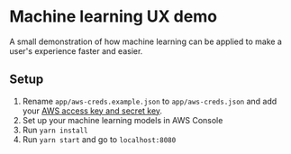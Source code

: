 # Machine learning UX demo

A small demonstration of how machine learning can be applied to make a user's experience faster and easier.

## Setup

1. Rename `app/aws-creds.example.json` to `app/aws-creds.json` and add your [AWS access key and secret key](https://docs.aws.amazon.com/general/latest/gr/managing-aws-access-keys.html).
2. Set up your machine learning models in AWS Console
2. Run `yarn install`
3. Run `yarn start` and go to `localhost:8080`
